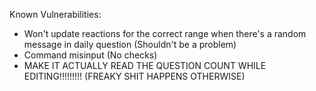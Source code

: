 Known Vulnerabilities:
- Won't update reactions for the correct range when there's a random message in daily question (Shouldn't be a problem)
- Command misinput (No checks)
- MAKE IT ACTUALLY READ THE QUESTION COUNT WHILE EDITING!!!!!!!!! (FREAKY SHIT HAPPENS OTHERWISE)